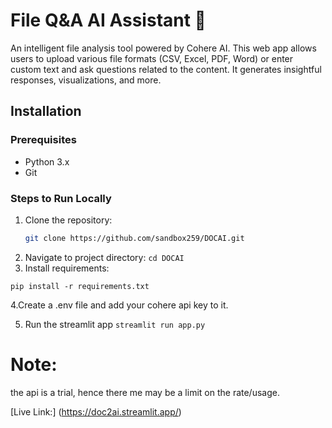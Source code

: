 # File Q&A AI Assistant 📁

An intelligent file analysis tool powered by Cohere AI. 
This web app allows users to upload various file formats (CSV, Excel, PDF, Word) or enter custom text and ask questions related to the content. 
It generates insightful responses, visualizations, and more.

## Installation

### Prerequisites

- Python 3.x
- Git

### Steps to Run Locally

1. Clone the repository:
   ```bash
   git clone https://github.com/sandbox259/DOCAI.git
2. Navigate to project directory:
   `cd DOCAI`
3. Install requirements:

`pip install -r requirements.txt`

4.Create a .env file and add your cohere api key to it. 

5. Run the streamlit app
`streamlit run app.py`

# Note:
the api is a trial, hence there me may be a limit on the rate/usage.

[Live Link:] (https://doc2ai.streamlit.app/)
   
   



